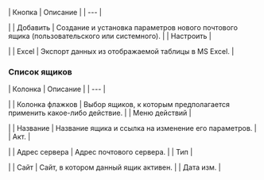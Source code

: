 | Кнопка | Описание |
| --- |

|
| Добавить | Создание и установка параметров нового почтового ящика (пользовательского или системного). |
| Настроить |

|
| Excel | Экспорт данных из отображаемой таблицы в MS Excel. |

### Список ящиков

| Колонка | Описание |
| --- |

|
| Колонка флажков | Выбор ящиков, к которым предполагается применить какое-либо действие. |
| Меню действий |

|
| Название | Название ящика и ссылка на изменение его параметров. |
| Акт. |

|
| Адрес сервера | Адрес почтового сервера. |
| Тип |

|
| Сайт | Сайт, в котором данный ящик активен. |
| Дата изм. |